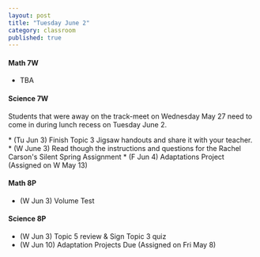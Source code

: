 ```yaml
---
layout: post
title: "Tuesday June 2"
category: classroom
published: true
---
```

#### Math 7W
* TBA

#### Science 7W
<div class="alert alert-info" role="alert">
	<p>Students that were away on the track-meet on Wednesday May 27 need to come in during lunch recess on Tuesday June 2.</p>
</div>
* (Tu Jun 3) Finish Topic 3 Jigsaw handouts and share it with your teacher.
* (W June 3) Read though the instructions and questions for the Rachel Carson's Silent Spring Assignment
* (F Jun 4) Adaptations Project (Assigned on W May 13)

#### Math 8P
* (W Jun 3) Volume Test

#### Science 8P
* (W Jun 3) Topic 5 review & Sign Topic 3 quiz
* (W Jun 10) Adaptation Projects Due (Assigned on Fri May 8)
